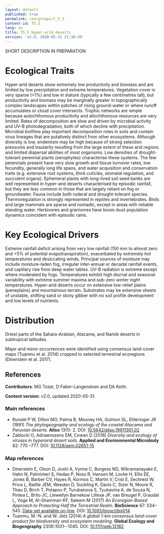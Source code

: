 ```yaml
---
layout: default
published: true
permalink: /en/groups/t_5_5
content-id: T5.5
lang: en
title: T5.5 Hyper-arid deserts
version: 'v2.0, 2020-05-31 21:36:39'
---
```


SHORT DESCRIPTION IN PREPARATION

# Ecological Traits
 
Hyper-arid deserts show extremely low productivity and biomass and are limited by low precipitation and extreme temperatures. Vegetation cover is very sparse (<1%) and low in stature (typically a few centimetres tall), but productivity and biomass may be marginally greater in topographically complex landscapes within patches of rising ground-water or where runoff accumulates or cloud cover intersects. Trophic networks are simple because autochthonous productivity and allochthonous resources are very limited. Rates of decomposition are slow and driven by microbial activity and UV-B photodegradation, both of which decline with precipitation. Microbial biofilms play important decomposition roles in soils and contain virus lineages that are putatively distinct from other ecosystems. Although diversity is low, endemism may be high because of strong selection pressures and insularity resulting from the large extent of these arid regions and limited dispersal abilities of most organisms. Low densities of drought-tolerant perennial plants (xerophytes) characterise these systems. The few perennials present have very slow growth and tissue turnover rates, low fecundity, generally long life spans, and water acquisition and conservation traits (e.g. extensive root systems, thick cuticles, stomatal regulation, and succulent organs). Ephemeral plants with long-lived soil seed banks are well represented in hyper-arid deserts characterised by episodic rainfall, but they are less common in those that are largely reliant on fog or groundwater. Fauna include both ruderal and drought-tolerant species. Thermoregulation is strongly represented in reptiles and invertebrates. Birds and large mammals are sparse and nomadic, except in areas with reliable standing water. Herbivores and granivores have boom-bust population dynamics coincident with episodic rains.
 
# Key Ecological Drivers
 
Extreme rainfall deficit arising from very low rainfall (150 mm to almost zero and <5% of potential evapotranspiration), exacerbated by extremely hot temperatures and desiccating winds. Principal sources of moisture may include moisture-laden fog, irregular inter-annual or decadal rainfall events, and capillary rise from deep water tables. UV-B radiation is extreme except where moderated by fogs. Temperatures exhibit high diurnal and seasonal variability with extreme summer maxima and sub-zero winter night temperatures. Hyper-arid deserts occur on extensive low-relief plains (peneplains) and mountainous terrain. Substrates may be extensive sheets of unstable, shifting sand or stony gibber with no soil profile development and low levels of nutrients. 
 
# Distribution
 
Driest parts of the Sahara-Arabian, Atacama, and Namib deserts in subtropical latitudes.

Major and minor occurrences were identified using consensus land-cover maps (Tuanmu et al. 2014) cropped to selected terrestrial ecoregions (Dinerstein et al. 2017).

## References

**Contributors**: MG Tozer, D Faber-Langendoen and DA Keith.

**Content version**: v2.0, updated 2020-05-31.

### Main references
* Rundel P W, Dillon MO, Palma B, Mooney HA, Gulmon SL, Ehleringer JR  (1991) *The phytogeography and ecology of the coastal Atacama and Peruvian deserts*. **Aliso** 13(1): 2. DOI: [10.5642/aliso.19911301.02](http://doi.org/10.5642/aliso.19911301.02)
* Zablocki O, Adriaenssens EM, Cowan D  (2016) *Diversity and ecology of viruses in hyperarid desert soils*. **Applied and Environmental Microbioly** 82: 770 –777. DOI: [10.1128/aem.02651-15](http://doi.org/10.1128/aem.02651-15)

### Map references
* Dinerstein E, Olson D, Joshi A, Vynne C, Burgess ND, Wikramanayake E, Hahn N, Palminteri S, Hedao P, Noss R, Hansen M, Locke H, Ellis EE, Jones B, Barber CV, Hayes R, Kormos C, Martin V, Crist E, Sechrest W, Price L, Baillie JEM, Weeden D, Suckling K, Davis C, Sizer N, Moore R, Thau D, Birch T, Potapov P, Turubanova S, Tyukavina A, de Souza N, Pintea L, Brito JC, Llewellyn Barnekow Lillesø JP, van Breugel P, Graudal L, Voge M, Al-Shammari KF, Saleem M  (2017) *An Ecoregion-Based Approach to Protecting Half the Terrestrial Realm*. **BioScience** 67: 534–545. [Data-set available on-line](https://ecoregions2017.appspot.com/). DOI: [10.1093/biosci/bix014](http://doi.org/10.1093/biosci/bix014)
* Tuanmu, M.-N. and W. Jetz (2014) *A global 1-km consensus land-cover product for biodiversity and ecosystem modeling*. **Global Ecology and Biogeography** 23(9):1031--1045. DOI: [10.1111/geb.12182](http://doi.org/10.1111/geb.12182)
